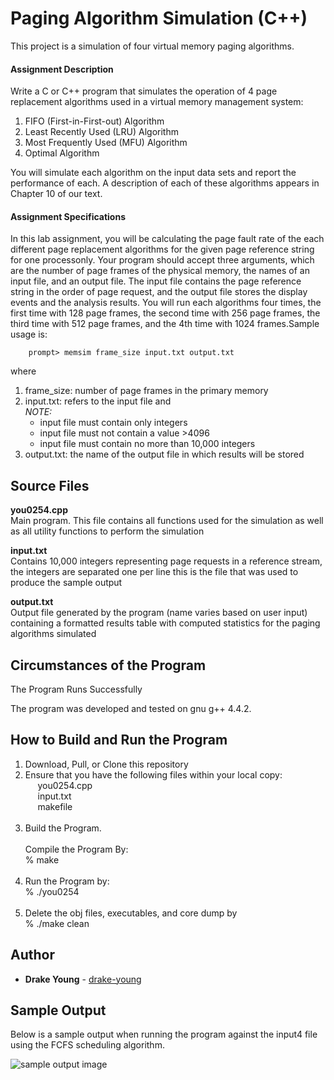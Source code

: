 # Paging Algorithm Simulation (C++)

This project is a simulation of four virtual memory paging algorithms.

#### Assignment Description

Write a C or C++ program that simulates the operation of 4 page replacement algorithms used in a virtual memory management system:
1. FIFO (First-in-First-out) Algorithm
2. Least Recently Used (LRU) Algorithm
3. Most Frequently Used (MFU) Algorithm
4. Optimal Algorithm

You will simulate each algorithm on the input data sets and report the performance of each. A description of each of these algorithms appears in Chapter 10 of our text.

#### Assignment Specifications

In this lab assignment, you will be calculating the page fault rate of the each different page replacement algorithms for the given page reference string for one processonly. Your program should accept three arguments, which are the number of page frames of the physical memory, the names of an input file, and an output file. The input file contains the page reference string in the order of page request, and the output file stores the display events and the analysis results. You will run each algorithms four times, the first time with 128 page frames, the second time with 256 page frames, the third time with 512 page frames, and the 4th time with 1024 frames.Sample usage is: 
```
	prompt> memsim frame_size input.txt output.txt
```
where
1. frame_size: number of page frames in the primary memory
2. input.txt: refers to the input file and<br/>
*NOTE:*<br/>
    * input file must contain only integers
    * input file must not contain a value >4096
    * input file must contain no more than 10,000 integers
3. output.txt: the name of the output file in which results will be stored

## Source Files

**you0254.cpp**<br/>
Main program.  This file contains all functions used for the simulation as well as all utility functions to perform the simulation
   
**input.txt**<br/>
Contains 10,000 integers representing page requests in a reference stream, the integers are separated one per line this is the file that was used to produce the sample output

**output.txt**<br/>
Output file generated by the program (name varies based on user input) containing a formatted results table with computed statistics for the paging algorithms simulated

## Circumstances of the Program

The Program Runs Successfully

The program was developed and tested on gnu g++ 4.4.2.

## How to Build and Run the Program

1. Download, Pull, or Clone this repository 
2. Ensure that you have the following files within your local copy:<br/>
&nbsp;&nbsp;&nbsp;&nbsp;&nbsp;you0254.cpp<br/>
&nbsp;&nbsp;&nbsp;&nbsp;&nbsp;input.txt<br/>
&nbsp;&nbsp;&nbsp;&nbsp;&nbsp;makefile<br/><br/>
3. Build the Program.<br/><br/>
Compile the Program By:<br/>
% make<br/><br/>
4. Run the Program by:<br/>
% ./you0254<br/><br/>
5. Delete the obj files, executables, and core dump by<br/>
% ./make clean

## Author

* **Drake Young** - [drake-young](https://github.com/drake-young)

## Sample Output

Below is a sample output when running the program against the input4 file using the FCFS scheduling algorithm.

<img src="" alt="sample output image" />
